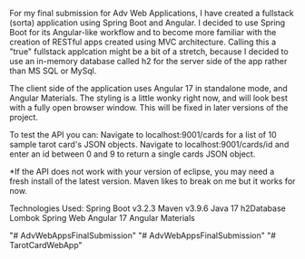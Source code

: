 For my final submission for Adv Web Applications, I have created a fullstack 
(sorta) application using Spring Boot and Angular. I decided to use Spring
Boot for its Angular-like workflow and to become more familiar with the creation
of RESTful apps created using MVC architecture. Calling this a "true" fullstack
applcation might be a bit of a stretch, because I decided to use an in-memory
database called h2 for the server side of the app rather than MS SQL or MySql.

The client side of the application uses Angular 17 in standalone mode, and
Angular Materials. The styling is a little wonky right now, and will look best
with a fully open browser window. This will be fixed in later versions of the 
project. 

To test the API you can: 
Navigate to localhost:9001/cards for a list of 10 sample tarot card's JSON objects.
Navigate to localhost:9001/cards/id and enter an id between 0 and 9 to return a
single cards JSON object.

*If the API does not work with your version of eclipse, you may need a fresh 
install of the latest version. Maven likes to break on me but it works for now. 

Technologies Used:
Spring Boot v3.2.3
Maven v3.9.6
Java 17
h2Database
Lombok
Spring Web
Angular 17
Angular Materials

"# AdvWebAppsFinalSubmission" 
"# AdvWebAppsFinalSubmission" 
"# TarotCardWebApp" 
